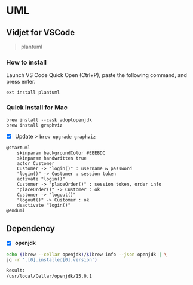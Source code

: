 # UML

## Vidjet for VSCode

> plantuml

### How to install

Launch VS Code Quick Open (Ctrl+P), paste the following command, and press enter.

`ext install plantuml`

### Quick Install for Mac

```terminal
brew install --cask adoptopenjdk
brew install graphviz
```

- [x] Update > `brew upgrade graphviz`

```plantumlcode
@startuml
    skinparam backgroundColor #EEEBDC
    skinparam handwritten true
    actor Customer
    Customer -> "login()" : username & password
    "login()" -> Customer : session token
    activate "login()"
    Customer -> "placeOrder()" : session token, order info
    "placeOrder()" -> Customer : ok
    Customer -> "logout()"
    "logout()" -> Customer : ok
    deactivate "login()"
@enduml
```

## Dependency

- [x] **openjdk**

```bash
echo $(brew --cellar openjdk)/$(brew info --json openjdk | \
jq -r '.[0].installed[0].version')

Result:
/usr/local/Cellar/openjdk/15.0.1
```
